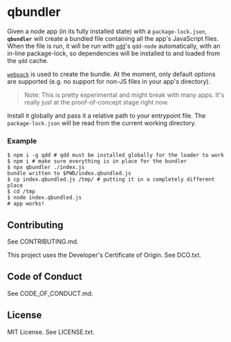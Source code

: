 # qbundler

Given a node app (in its fully installed state) with a `package-lock.json`,
**`qbundler`** will create a bundled file containing all the app's JavaScript
files. When the file is run, it will be run with [`qdd`](https://npm.im/qdd)'s
`qdd-node` automatically, with an in-line package-lock, so dependencies will be
installed to and loaded from the `qdd` cache.

[`webpack`](https://npm.im/webpack) is used to create the bundle. At the moment,
only default options are supported (e.g. no support for non-JS files in your
app's directory).

> Note: This is pretty experimental and might break with many apps. It's really
> just at the proof-of-concept stage right now.

Install it globally and pass it a relative path to your entrypoint file. The
`package-lock.json` will be read from the current working directory.

### Example

```
$ npm i -g qdd # qdd must be installed globally for the loader to work
$ npm i # make sure everything is in place for the bundler
$ npx qbundler ./index.js
bundle written to $PWD/index.qbundled.js
$ cp index.qbundled.js /tmp/ # putting it in a completely different place
$ cd /tmp
$ node index.qbundled.js
# app works!
```

## Contributing

See CONTRIBUTING.md.

This project uses the Developer's Certificate of Origin. See DCO.txt.

## Code of Conduct

See CODE_OF_CONDUCT.md.

## License

MIT License. See LICENSE.txt.

